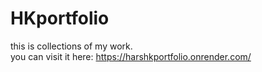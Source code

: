 # HKportfolio
this is collections of my work.  
you can visit it here: https://harshkportfolio.onrender.com/
